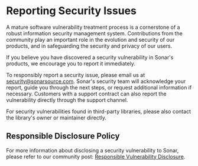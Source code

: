 # Reporting Security Issues

A mature software vulnerability treatment process is a cornerstone of a robust information security management system.
Contributions from the community play an important role in the evolution and security of our products, and in safeguarding
the security and privacy of our users.

If you believe you have discovered a security vulnerability in Sonar's products, we encourage you to report it immediately.

To responsibly report a security issue, please email us at [security@sonarsource.com](mailto:security@sonarsource.com).
Sonar's security team will acknowledge your report, guide you through the next steps, or request additional information if necessary.
Customers with a support contract can also report the vulnerability directly through the support channel.

For security vulnerabilities found in third-party libraries, please also contact the library's owner or maintainer directly.

## Responsible Disclosure Policy

For more information about disclosing a security vulnerability to Sonar, please refer to our community post: [Responsible Vulnerability Disclosure](https://community.sonarsource.com/t/responsible-vulnerability-disclosure/9317/).
